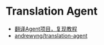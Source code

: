 

# Translation Agent

* [翻译Agent项目，复现教程](https://mp.weixin.qq.com/s/xsa7hUv0746jDmy9YdLx1w)
* [andrewyng/translation-agent](https://github.com/andrewyng/translation-agent)
